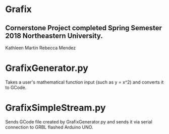 # Grafix
Cornerstone Project completed Spring Semester 2018 Northeastern University.
-------------------------------------
Kathleen Martin
Rebecca Mendez

# GrafixGenerator.py
Takes a user's mathematical function input (such as y = x^2) and converts it to GCode.

# GrafixSimpleStream.py
Sends GCode file created by GrafixGenerator.py and sends it via serial connection to GRBL flashed Arduino UNO.
